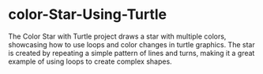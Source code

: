 # color-Star-Using-Turtle
The Color Star with Turtle project draws a star with multiple colors, showcasing how to use loops and color changes in turtle graphics. The star is created by repeating a simple pattern of lines and turns, making it a great example of using loops to create complex shapes.

